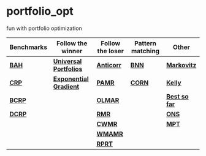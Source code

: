 # portfolio_opt
fun with portfolio optimization 


<div align="center">

| Benchmarks | Follow the winner | Follow the loser | Pattern matching | Other |
|---|---|---|---|---|
| __[BAH](https://github.com/aakash30jan/portfolio_opt/blob/main/algos/bah.py)__ | __[Universal Portfolios](https://github.com/aakash30jan/portfolio_opt/blob/main/algos/up.py)__ | __[Anticorr](https://github.com/aakash30jan/portfolio_opt/blob/main/algos/anticor.py)__ | __[BNN](https://github.com/aakash30jan/portfolio_opt/blob/main/algos/bnn.py)__ | __[Markovitz](https://github.com/aakash30jan/portfolio_opt/blob/main/algos/best_markowitz.py)__ |
| __[CRP](https://github.com/aakash30jan/portfolio_opt/blob/main/algos/crp.py)__ | __[Exponential Gradient](https://github.com/aakash30jan/portfolio_opt/blob/main/algos/eg.py)__ | __[PAMR](https://github.com/aakash30jan/portfolio_opt/blob/main/algos/pamr.py)__ | __[CORN](https://github.com/aakash30jan/portfolio_opt/blob/main/algos/corn.py)__ | __[Kelly](https://github.com/aakash30jan/portfolio_opt/blob/main/algos/kelly.py)__ |
| __[BCRP](https://github.com/aakash30jan/portfolio_opt/blob/main/algos/bcrp.py)__ || __[OLMAR](https://github.com/aakash30jan/portfolio_opt/blob/main/algos/olmar.py)__ || __[Best so far](https://github.com/aakash30jan/portfolio_opt/blob/main/algos/best_so_far.py)__ |
| __[DCRP](https://github.com/aakash30jan/portfolio_opt/blob/main/algos/dynamic_crp.py)__ || __[RMR](https://github.com/aakash30jan/portfolio_opt/blob/main/algos/rmr.py)__ || __[ONS](https://github.com/aakash30jan/portfolio_opt/blob/main/algos/ons.py)__ |
||| __[CWMR](https://github.com/aakash30jan/portfolio_opt/blob/main/algos/cwmr.py)__ || __[MPT](https://github.com/aakash30jan/portfolio_opt/blob/main/algos/mpt.py)__ |
||| __[WMAMR](https://github.com/aakash30jan/portfolio_opt/blob/main/algos/wmamr.py)__ |||
||| __[RPRT](https://github.com/aakash30jan/portfolio_opt/blob/main/algos/rprt.py)__ |||

</div>

